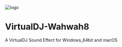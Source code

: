 ![logo](https://github.com/djcel/VirtualDJ-Wahwah8-Win64/blob/main/website.JPG?raw=true "")
# VirtualDJ-Wahwah8
A VirtualDJ Sound Effect for Windows_64bit and macOS
